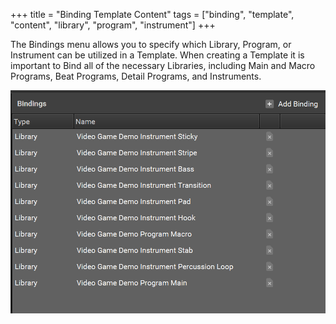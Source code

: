 +++
title = "Binding Template Content"
tags = ["binding", "template", "content", "library", "program", "instrument"]
+++

The Bindings menu allows you to specify which Library, Program, or Instrument can be utilized in a Template. When creating a Template it is important to Bind all of the necessary Libraries, including Main and Macro Programs, Beat Programs, Detail Programs, and Instruments.

![Binding Template Content](binding-template-content.png)

